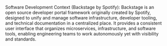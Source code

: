 Software Development Context (Backstage by Spotify):
Backstage is an open source developer portal framework originally created by Spotify, designed to unify and manage software infrastructure, developer tooling, and technical documentation in a centralized place.
It provides a consistent user interface that organizes microservices, infrastructure, and software tools, enabling engineering teams to work autonomously yet with visibility and standards.

